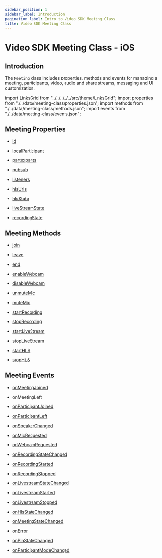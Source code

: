 ```yaml
---
sidebar_position: 1
sidebar_label: Introduction
pagination_label: Intro to Video SDK Meeting Class
title: Video SDK Meeting Class
---
```


# Video SDK Meeting Class - iOS

<div class="sdk-api-ref">

## Introduction

The `Meeting` class includes properties, methods and events for managing a meeting, participants, video, audio and share streams, messaging and UI customization.

import LinksGrid from "../../../../../src/theme/LinksGrid";
import properties from "./../data/meeting-class/properties.json";
import methods from "./../data/meeting-class/methods.json";
import events from "./../data/meeting-class/events.json";

## Meeting Properties

<div class="row">

<div class="col col--4 margin-bottom--sm" >

- [id](./properties#id)

</div>
<div class="col col--4 margin-bottom--sm" >

- [localParticipant](./properties#localparticipant)

</div>
<div class="col col--4 margin-bottom--sm" >

- [participants](./properties#participants)

</div>
<div class="col col--4 margin-bottom--sm" >

- [pubsub](./pubsub)

</div>
<div class="col col--4 margin-bottom--sm" >

- [listeners](./properties#listeners)

</div>
<div class="col col--4 margin-bottom--sm" >

- [hlsUrls](./properties#hlsurls)

</div>
<div class="col col--4 margin-bottom--sm" >

- [hlsState](./properties#hlsstate)

</div>
<div class="col col--4 margin-bottom--sm" >

- [liveStreamState](./properties#livestreamstate)

</div>
<div class="col col--4 margin-bottom--sm" >

- [recordingState](./properties#recordingstate)

</div>

</div>

## Meeting Methods

<div class="row">

<div class="col col--4 margin-bottom--sm" >

- [join](./methods#join)

</div>
<div class="col col--4 margin-bottom--sm" >

- [leave](./methods#leave)

</div>
<div class="col col--4 margin-bottom--sm" >

- [end](./methods#end)

</div>
<div class="col col--4 margin-bottom--sm" >

- [enableWebcam](./methods#enablewebcam)

</div>
<div class="col col--4 margin-bottom--sm" >

- [disableWebcam](./methods#disablewebcam)

</div>
<div class="col col--4 margin-bottom--sm" >

- [unmuteMic](./methods#unmutemic)

</div>
<div class="col col--4 margin-bottom--sm" >

- [muteMic](./methods#mutemic)

</div>
<div class="col col--4 margin-bottom--sm" >

- [startRecording](./methods#startrecording)

</div>
<div class="col col--4 margin-bottom--sm" >

- [stopRecording](./methods#stoprecording)

</div>
<div class="col col--4 margin-bottom--sm" >

- [startLiveStream](./methods#startlivestream)

</div>
<div class="col col--4 margin-bottom--sm" >

- [stopLiveStream](./methods#stoplivestream)

</div>
<div class="col col--4 margin-bottom--sm" >

- [startHLS](./methods#starthls)

</div>
<div class="col col--4 margin-bottom--sm" >

- [stopHLS](./methods#stophls)

</div>

</div>

## Meeting Events

<div class="row">

<div class="col col--4 margin-bottom--sm" >

- [onMeetingJoined](./events#onmeetingjoined)

</div>
<div class="col col--4 margin-bottom--sm" >

- [onMeetingLeft](./events#onmeetingleft)

</div>
<div class="col col--4 margin-bottom--sm" >

- [onParticipantJoined](./events#onparticipantjoined)

</div>
<div class="col col--4 margin-bottom--sm" >

- [onParticipantLeft](./events#onparticipantleft)

</div>
<div class="col col--4 margin-bottom--sm" >

- [onSpeakerChanged](./events#onspeakerchanged)

</div>
<div class="col col--4 margin-bottom--sm" >

- [onMicRequested](./events#onmicrequested)

</div>
<div class="col col--4 margin-bottom--sm" >

- [onWebcamRequested](./events#onwebcamrequested)

</div>
<div class="col col--4 margin-bottom--sm" >

- [onRecordingStateChanged](./events#onrecordingstatechanged)

</div>
<div class="col col--4 margin-bottom--sm" >

- [onRecordingStarted](./events#onrecordingstarted)

</div>
<div class="col col--4 margin-bottom--sm" >

- [onRecordingStopped](./events#onrecordingstopped)

</div>
<div class="col col--4 margin-bottom--sm" >

- [onLivestreamStateChanged](./events#onlivestreamstatechanged)

</div>
<div class="col col--4 margin-bottom--sm" >

- [onLivestreamStarted](./events#onlivestreamstarted)

</div>
<div class="col col--4 margin-bottom--sm" >

- [onLivestreamStopped](./events#onlivestreamstopped)

</div>
<div class="col col--4 margin-bottom--sm" >

- [onHlsStateChanged](./events#onhlsstatechanged)

</div>
<div class="col col--4 margin-bottom--sm" >

- [onMeetingStateChanged](./events#onmeetingstatechanged)

</div>
<div class="col col--4 margin-bottom--sm" >

- [onError](./events#onerror)

</div>
<div class="col col--4 margin-bottom--sm" >

- [onPinStateChanged](./events#onpinstatechanged)

</div>

<div class="col col--4 margin-bottom--sm" >

- [onParticipantModeChanged](./events#onparticipantmodechanged)

</div>

</div>

</div>
